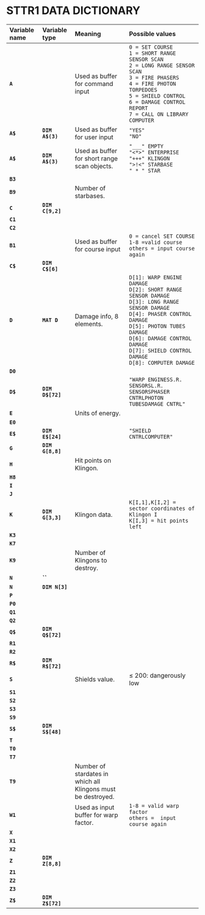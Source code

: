 # STTR1 DATA DICTIONARY

|Variable name|Variable type|Meaning|Possible values|
|:---|:---|:---|:---|
|__`A`__||Used as buffer for command input|`0 = SET COURSE`<br>`1 = SHORT RANGE SENSOR SCAN`<br>`2 = LONG RANGE SENSOR SCAN`<br>`3 = FIRE PHASERS`<br>`4 = FIRE PHOTON TORPEDOES`<br>`5 = SHIELD CONTROL`<br>`6 = DAMAGE CONTROL REPORT`<br>`7 = CALL ON LIBRARY COMPUTER`<br>|
|__`A$`__|__`DIM A$(3)`__|Used as buffer for user input|`"YES"`<br>`"NO"` |
|__`A$`__|__`DIM A$(3)`__|Used as buffer for short range scan objects.|`"___" EMPTY`<br>`"<*>" ENTERPRISE`<br>`"+++" KLINGON`<br>`">!<" STARBASE`<br>`" * " STAR`|
|__`B3`__||||
|__`B9`__||Number of starbases.||
|__`C`__|__`DIM C[9,2]`__|||
|__`C1`__||||
|__`C2`__||||
|__`B1`__||Used as buffer for course input|`0 = cancel SET COURSE`<br>`1-8 =valid course`<br>`others = input course again`|
|__`C$`__|__`DIM C$[6]`__|||
|__`D`__|__`MAT D`__|Damage info, 8 elements.|`D[1]: WARP ENGINE DAMAGE`<br>`D[2]: SHORT RANGE SENSOR DAMAGE`<br>`D[3]: LONG RANGE SENSOR DAMAGE`<br>`D[4]: PHASER CONTROL DAMAGE`<br>`D[5]: PHOTON TUBES DAMAGE`<br>`D[6]: DAMAGE CONTROL DAMAGE`<br>`D[7]: SHIELD CONTROL DAMAGE`<br>`D[8]: COMPUTER DAMAGE`<br>|
|__`D0`__||||
|__`D$`__|__`DIM D$[72]`__||`"WARP ENGINESS.R. SENSORSL.R. SENSORSPHASER CNTRLPHOTON TUBESDAMAGE CNTRL"`|
|__`E`__||Units of energy.||
|__`E0`__||||
|__`E$`__|__`DIM E$[24]`__||`"SHIELD CNTRLCOMPUTER"`|
|__`G`__|__`DIM G[8,8]`__|||
|__`H`__||Hit points on Klingon.||
|__`H8`__||||
|__`I`__||||
|__`J`__||||
|__`K`__|__`DIM G[3,3]`__|Klingon data.|`K[I,1],K[I,2] = sector coordinates of Klingon I`<br>`K[I,3] = hit points left`|
|__`K3`__||||
|__`K7`__||||
|__`K9`__||Number of Klingons to destroy.||
|__`N`__|__``__|||
|__`N`__|__`DIM N[3]`__|||
|__`P`__||||
|__`P0`__||||
|__`Q1`__||||
|__`Q2`__||||
|__`Q$`__|__`DIM Q$[72]`__|||
|__`R1`__||||
|__`R2`__||||
|__`R$`__|__`DIM R$[72]`__|||
|__`S`__||Shields value.|&le; 200: dangerously low|
|__`S1`__||||
|__`S2`__||||
|__`S3`__||||
|__`S9`__||||
|__`S$`__|__`DIM S$[48]`__|||
|__`T`__||||
|__`T0`__||||
|__`T7`__||||
|__`T9`__||Number of stardates in which all Klingons must be destroyed.||
|__`W1`__||Used as input buffer for warp factor.|`1-8 = valid warp factor`<br>`others =  input course again`|
|__`X`__||||
|__`X1`__||||
|__`X2`__||||
|__`Z`__|__`DIM Z[8,8]`__|||
|__`Z1`__||||
|__`Z2`__||||
|__`Z3`__||||
|__`Z$`__|__`DIM Z$[72]`__|||
